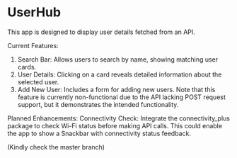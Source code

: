 # UserHub

This app is designed to display user details fetched from an API.

Current Features:
1. Search Bar: Allows users to search by name, showing matching user cards.
2. User Details: Clicking on a card reveals detailed information about the selected user.
3. Add New User: Includes a form for adding new users. Note that this feature is currently non-functional due to the API lacking POST request support, but it demonstrates the intended functionality.

   
Planned Enhancements:
Connectivity Check: Integrate the connectivity_plus package to check Wi-Fi status before making API calls. This could enable the app to show a Snackbar with connectivity status feedback.

(Kindly check the master branch)

